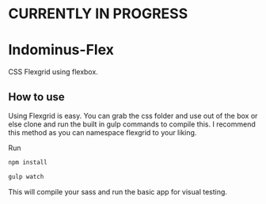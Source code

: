 # CURRENTLY IN PROGRESS

# Indominus-Flex
CSS Flexgrid using flexbox.

## How to use
Using Flexgrid is easy. You can grab the css folder and use out of the box or
else clone and run the built in gulp commands to compile this. I recommend this
method as you can namespace flexgrid to your liking.

Run
```javascript
npm install
```
```javascript
gulp watch
```
This will compile your sass and run the basic app for visual testing.
